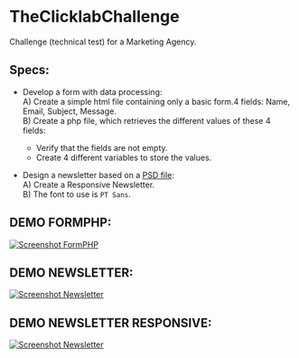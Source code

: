 # TheClicklabChallenge  
Challenge (technical test) for a Marketing Agency.  

## Specs:  
 - Develop a form with data processing:  
	A) Create a simple html file containing only a basic form.4 fields: Name, Email, Subject, Message.  
	B)  Create a php file, which retrieves the different values of these 4 fields:
	* Verify that the fields are not empty.  
	* Create 4 different variables to store the values.  
	
 - Design a newsletter based on a [PSD file](https://github.com/SoyDiego/TheClicklabChallenge/raw/master/Newsletter.psd):  
 	A) Create a Responsive Newsletter.  
    B) The font to use is `PT Sans`.  
    
## DEMO FORMPHP:  
[![Screenshot FormPHP](https://i.gyazo.com/9865b42ae701933720071e5eaff265cb.gif)](http://gyazo.com/9865b42ae701933720071e5eaff265cb)

## DEMO NEWSLETTER:  
[![Screenshot Newsletter](https://i.gyazo.com/7079d01e56f5e26af5cafdf9d699eddc.gif)](http://gyazo.com/7079d01e56f5e26af5cafdf9d699eddc)  

## DEMO NEWSLETTER RESPONSIVE:    
[![Screenshot Newsletter](https://i.gyazo.com/397459afb21cd3d453e796491b35c4cc.gif)](https://gyazo.com/397459afb21cd3d453e796491b35c4cc)
